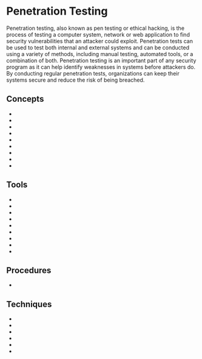 # Penetration Testing

Penetration testing, also known as pen testing or ethical hacking, is the process of testing a computer system, network or web application to find security vulnerabilities that an attacker could exploit. Penetration tests can be used to test both internal and external systems and can be conducted using a variety of methods, including manual testing, automated tools, or a combination of both. Penetration testing is an important part of any security program as it can help identify weaknesses in systems before attackers do. By conducting regular penetration tests, organizations can keep their systems secure and reduce the risk of being breached.

## Concepts
* [](a-general-overview-of-penetration-testing-methodologies)
* [](introduction-to-the-penetration-testing-workflow)
* [](mastering-the-preparation-phase-in-penetration-testing-engagements)
* [](reconnaissance-phase-in-penetration-testing-engagements)
* [](be-informed-be-safe-design-vulnerabilities)
* [](network-footprinting-the-building-blocks-of-any-successful-attack)
* [](dont-let-race-conditions-bug-you)
* [](weaknesses-in-default-configuration-settings)
* [](common-code-injection-vulnerabilities)

## Tools

* [](using-netcat-as-a-reverse-shell)
* [](keep-your-systems-safe-with-regular-vulnerability-scanning)
* [](mimikatz-the-post-exploitation-tool-for-offensive-security-testing)
* [](xml-external-entity-injection)
* [](dns-enumeration-using-zone-transfer)
* [](understanding-the-different-types-of-scan-you-can-perform-with-nmap)
* [](stop-idor-attacks-before-they-happen)
* [](server-side-request-forgery)
* [](privilege-escalation-don-t-let-the-bad-guys-get-ahead)
## Procedures

* [](example-of-a-penetration-testing-report-executive-summary)


## Techniques

* [](keep-your-web-application-safe-by-preventing-sql-injections)
* [](enumerating-aws-s3-buckets)
* [](get-the-inside-scoop-on-a-machines-operating-system)
* [](bypass-ids-and-firewall-restrictions-while-network-scanning)
* [](content-discovery-part-1)
* [](content-discovery-part-2)






